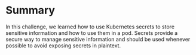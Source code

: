 # Summary

In this challenge, we learned how to use Kubernetes secrets to store sensitive information and how to use them in a pod. Secrets provide a secure way to manage sensitive information and should be used whenever possible to avoid exposing secrets in plaintext.
